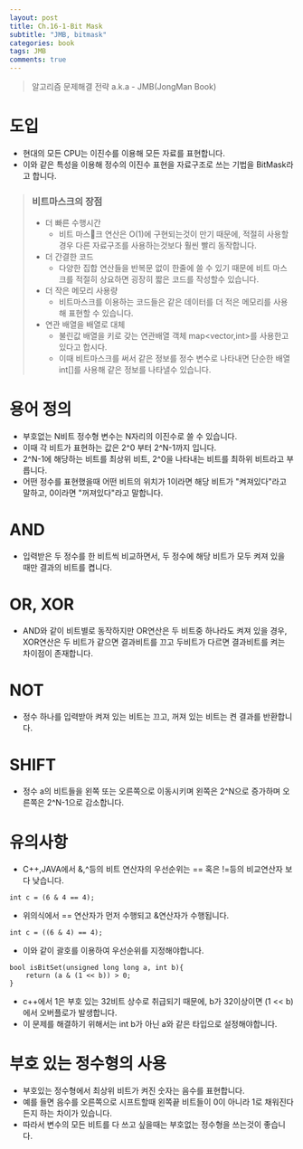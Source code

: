 ```yaml
---
layout: post
title: Ch.16-1-Bit Mask
subtitle: "JMB, bitmask"
categories: book
tags: JMB
comments: true
---
```

> 알고리즘 문제해결 전략 a.k.a - JMB(JongMan Book)

# 도입
 * 현대의 모든 CPU는 이진수를 이용해 모든 자료를 표현합니다.
 * 이와 같은 특성을 이용해 정수의 이진수 표현을 자료구조로 쓰는 기법을 BitMask라고 합니다.


> ### 비트마스크의 장점 
> * 더 빠른 수행시간 
>   * 비트 마스크 연산은 O(1)에 구현되는것이 만기 때문에, 적절히 사용할 경우 다른 자료구조를 사용하는것보다 훨씬 빨리 동작합니다.
> * 더 간결한 코드
>   * 다양한 집합 연산들을 반복문 없이 한줄에 쓸 수 있기 때문에 비트 마스크를 적절히 상요하면 굉장히 짧은 코드를 작성할수 있습니다.
> * 더 작은 메모리 사용량
>   * 비트마스크를 이용하는 코드들은 같은 데이터를 더 적은 메모리를 사용해 표현할 수 있습니다.
> * 연관 배열을 배열로 대체
>   * 불린값 배열을 키로 갖는 연관배열 객체 map<vector,int>를 사용한고 있다고 합시다.
>   * 이때 비트마스크를 써서 같은 정보를 정수 변수로 나타내면 단순한 배열 int[]를 사용해 같은 정보를 나타낼수 있습니다.

# 용어 정의
* 부호없는 N비트 정수형 변수는 N자리의 이진수로 쓸 수 있습니다.
* 이때 각 비트가 표현하는 값은 2^0 부터 2^N-1까지 입니다.
* 2^N-1에 해당하는 비트를 최상위 비트, 2^0을 나타내는 비트를 최하위 비트라고 부릅니다.
* 어떤 정수를 표현했을때 어떤 비트의 위치가 1이라면 해당 비트가 "켜져있다"라고 말하고, 0이라면 "꺼져있다"라고 말합니다.

# AND 
* 입력받은 두 정수를 한 비트씩 비교하면서, 두 정수에 해당 비트가 모두 켜져 있을 때만 결과의 비트를 켭니다.

# OR, XOR
* AND와 같이 비트별로 동작하지만 OR연산은 두 비트중 하나라도 켜져 있을 경우, XOR연산은 두 비트가 같으면 결과비트를 끄고 두비트가 다르면 결과비트를 켜는 차이점이 존재합니다.

# NOT
* 정수 하나를 입력받아 켜져 있는 비트는 끄고, 꺼져 있는 비트는 켠 결과를 반환합니다.

# SHIFT
* 정수 a의 비트들을 왼쪽 또는 오른쪽으로 이동시키며 왼쪽은 2^N으로 증가하며 오른쪽은 2^N-1으로 감소합니다.

# 유의사항
* C++,JAVA에서 &,^등의 비트 연산자의 우선순위는 == 혹은 !=등의 비교연산자 보다 낮습니다.

```
int c = (6 & 4 == 4);
```
* 위의식에서 == 연산자가 먼저 수행되고 &연산자가 수행됩니다. 

```
int c = ((6 & 4) == 4);
```
* 이와 같이 괄호를 이용하여 우선순위를 지정해야합니다.

```
bool isBitSet(unsigned long long a, int b){
    return (a & (1 << b)) > 0;
}
```
* c++에서 1은 부호 있는 32비트 상수로 취급되기 때문에, b가 32이상이면 (1 << b)에서 오버플로가 발생합니다.
* 이 문제를 해결하기 위해서는 int b가 아닌 a와 같은 타입으로 설정해야합니다.


# 부호 있는 정수형의 사용
* 부호있는 정수형에서 최상위 비트가 켜진 숫자는 음수를 표현합니다.
* 예를 들면 음수를 오른쪽으로 시프트할때 왼쪽끝 비트들이 0이 아니라 1로 채워진다든지 하는 차이가 있습니다.
* 따라서 변수의 모든 비트를 다 쓰고 싶을때는 부호없는 정수형을 쓰는것이 좋습니다. 
